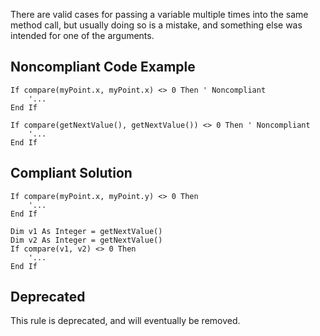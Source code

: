 
There are valid cases for passing a variable multiple times into the same method call, but usually doing so is a mistake, and something else was intended for one of the arguments.

## Noncompliant Code Example


    If compare(myPoint.x, myPoint.x) <> 0 Then ' Noncompliant
        '...
    End If
    
    If compare(getNextValue(), getNextValue()) <> 0 Then ' Noncompliant
        '...
    End If


## Compliant Solution


    If compare(myPoint.x, myPoint.y) <> 0 Then
        '...
    End If
    
    Dim v1 As Integer = getNextValue()
    Dim v2 As Integer = getNextValue()
    If compare(v1, v2) <> 0 Then
        '...
    End If


## Deprecated

This rule is deprecated, and will eventually be removed.
